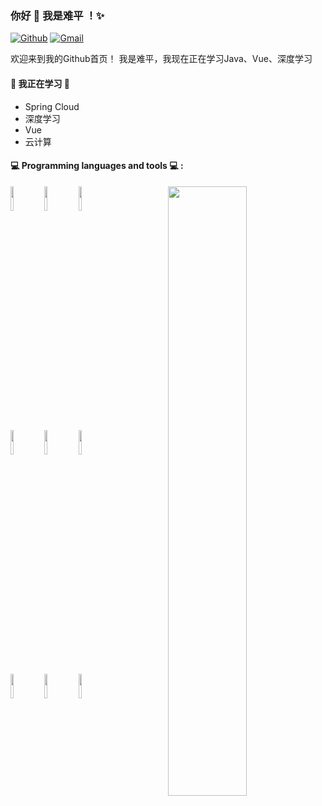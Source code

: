 ### 你好 👋 我是难平 ！✨


[![Github](https://img.shields.io/badge/-Github-000?style=flat&logo=Github&logoColor=white)](https://github.com/w17601402786)
[![Gmail](https://img.shields.io/badge/-Gmail-c14438?style=flat&logo=Gmail&logoColor=white)](wyz17601402786@gmail.com)


欢迎来到我的Github首页！ 我是难平，我现在正在学习Java、Vue、深度学习



#### 🌻 我正在学习 🌻
- Spring Cloud
- 深度学习
- Vue
- 云计算

#### :computer: Programming languages and tools :computer: :
<p>
<img width="50%" align="right" src="https://github-readme-stats.vercel.app/api?username=w17601402786&show_icons=true&hide_border=true" />
<code><img width="10%" src="https://www.vectorlogo.zone/logos/ubuntu/ubuntu-ar21.svg"></code>
<code><img width="10%" src="https://www.vectorlogo.zone/logos/python/python-ar21.svg"></code>
<code><img width="10%" src="https://www.vectorlogo.zone/logos/tensorflow/tensorflow-ar21.svg"></code>
<br />
<code><img width="10%" src="https://www.vectorlogo.zone/logos/git-scm/git-scm-ar21.svg"></code>
<code><img width="10%" src="https://www.vectorlogo.zone/logos/virtualbox/virtualbox-ar21.svg"></code>
<code><img width="10%" src="https://www.vectorlogo.zone/logos/visualstudio_code/visualstudio_code-ar21.svg"></code>
<br />
<code><img width="10%" src="https://www.vectorlogo.zone/logos/reactjs/reactjs-ar21.svg"></code>
<code><img width="10%" src="https://www.vectorlogo.zone/logos/w3_css/w3_css-ar21.svg"></code>
<code><img width="10%" src="https://www.vectorlogo.zone/logos/broccolijs/broccolijs-ar21.svg"></code>
</p>